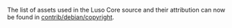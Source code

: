 The list of assets used in the Luso Core source and their attribution can now be found in [contrib/debian/copyright](../contrib/debian/copyright).
